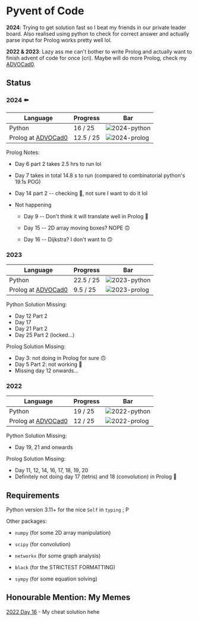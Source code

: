 # Pyvent of Code

**2024**: Trying to get solution fast so I beat my friends in our private leader board. Also realised using python to check for correct answer and actually parse input for Prolog works pretty well lol.

**2022 & 2023**: Lazy ass me can't bother to write Prolog and actually want to finish advent of code for once (cri). Maybe will do more Prolog, check my [ADVOCad0](https://github.com/kittykg/ADVOCadO).

## Status

### 2024 ⬅️

Language                                                  | Progress  | Bar
--------------------------------------------------------- | --------- | ---------------------------------------------
Python                                                    | 16 / 25   | ![2024-python](https://geps.dev/progress/64/)
Prolog at [ADVOCad0](https://github.com/kittykg/ADVOCadO) | 12.5 / 25 | ![2024-prolog](https://geps.dev/progress/48/)

Prolog Notes:

- Day 6 part 2 takes 2.5 hrs to run lol

- Day 7 takes in total 14.8 s to run (compared to combinatorial python's 19.1s POG)

- Day 14 part 2 -- checking 🎄, not sure I want to do it lol

- Not happening

  - Day 9 -- Don't think it will translate well in Prolog 🥲

  - Day 15 -- 2D array moving boxes? NOPE 🙃

  - Day 16 -- Dijkstra? I don't want to 🙃

### 2023

Language                                                  | Progress  | Bar
--------------------------------------------------------- | --------- | ---------------------------------------------
Python                                                    | 22.5 / 25 | ![2023-python](https://geps.dev/progress/90/)
Prolog at [ADVOCad0](https://github.com/kittykg/ADVOCadO) | 9.5 / 25  | ![2023-prolog](https://geps.dev/progress/38/)

Python Solution Missing:

- Day 12 Part 2
- Day 17
- Day 21 Part 2
- Day 25 Part 2 (locked...)

Prolog Solution Missing:

- Day 3: not doing in Prolog for sure 🙃
- Day 5 Part 2: not working 🥲
- Missing day 12 onwards...

### 2022

Language                                                  | Progress | Bar
--------------------------------------------------------- | -------- | ---------------------------------------------
Python                                                    | 19 / 25  | ![2022-python](https://geps.dev/progress/76/)
Prolog at [ADVOCad0](https://github.com/kittykg/ADVOCadO) | 12 / 25  | ![2022-prolog](https://geps.dev/progress/48/)

Python Solution Missing:

- Day 19, 21 and onwards

Prolog Solution Missing:

- Day 11, 12, 14, 16, 17, 18, 19, 20
- Definitely not doing day 17 (tetris) and 18 (convolution) in Prolog 🤡

## Requirements

Python version 3.11+ for the nice `Self` in `typing` ; P

Other packages:

- `numpy` (for some 2D array manipulation)

- `scipy` (for convolution)

- `networkx` (for some graph analysis)

- `black` (for the STRICTEST FORMATTING)

- `sympy` (for some equation solving)

## Honourable Mention: My Memes

[2022 Day 16](https://www.reddit.com/r/adventofcode/comments/znjzjm/2022_day_16_if_a_solution_gives_me_a_star_then/) - My cheat solution hehe
